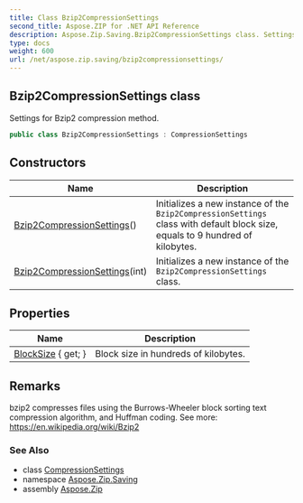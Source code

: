 ```yaml
---
title: Class Bzip2CompressionSettings
second_title: Aspose.ZIP for .NET API Reference
description: Aspose.Zip.Saving.Bzip2CompressionSettings class. Settings for Bzip2 compression method
type: docs
weight: 600
url: /net/aspose.zip.saving/bzip2compressionsettings/
---
```

## Bzip2CompressionSettings class

Settings for Bzip2 compression method.

```csharp
public class Bzip2CompressionSettings : CompressionSettings
```

## Constructors

| Name | Description |
| --- | --- |
| [Bzip2CompressionSettings](bzip2compressionsettings/#constructor)() | Initializes a new instance of the `Bzip2CompressionSettings` class with default block size, equals to 9 hundred of kilobytes. |
| [Bzip2CompressionSettings](bzip2compressionsettings/#constructor_1)(int) | Initializes a new instance of the `Bzip2CompressionSettings` class. |

## Properties

| Name | Description |
| --- | --- |
| [BlockSize](../../aspose.zip.saving/bzip2compressionsettings/blocksize/) { get; } | Block size in hundreds of kilobytes. |

## Remarks

bzip2 compresses files using the Burrows-Wheeler block sorting text compression algorithm, and Huffman coding. See more: https://en.wikipedia.org/wiki/Bzip2

### See Also

* class [CompressionSettings](../compressionsettings/)
* namespace [Aspose.Zip.Saving](../../aspose.zip.saving/)
* assembly [Aspose.Zip](../../)


